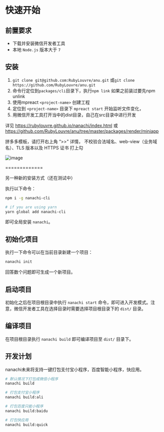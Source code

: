 # 快速开始

## 前置要求

* 下载并安装微信开发者工具
* 本地 `Node.js` 版本大于 `7`

## 安装

1. `git clone git@github.com:RubyLouvre/anu.git` 或`git clone https://github.com/RubyLouvre/anu.git`<br />
2. 命令行定位到`packages/cli`目录下，执行`npm link` 如果之前装过要先npm unlink<br />
3. 使用mpreact `<project-name>` 创建工程<br />
4. 定位到  `<project-name>` 目录下 `mpreact start` 开始监听文件变化，<br />
5. 用微信开发工具打开当中的dist目录，自己在src目录中进行开发<br />

详见 https://rubylouvre.github.io/nanachi/index.html 或  https://github.com/RubyLouvre/anu/tree/master/packages/render/miniapp

拼多多模板，请打开右上角 “>>” 详情，  不校验合法域名、web-view（业务域名）、TLS 版本以及 HTTPS 证书 打上勾


![image](https://user-images.githubusercontent.com/190846/45038189-53f44a80-b093-11e8-9ecb-a4080f21b262.png)



=============

另一种新的安装方式（还在测试中）

执行以下命令：

```bash
npm i -g nanachi-cli

# if you are using yarn
yarn global add nanachi-cli
```

即可全局安装 `nanachi`。

## 初始化项目

执行一下命令可以在当前目录新建一个项目：

```bash
nanachi init
```

回答数个问题即可生成一个新项目。

## 启动项目

初始化之后在项目根目录中执行 `nanachi start` 命令，即可进入开发模式。注意，微信开发者工具在选择目录时需要选择项目根目录下的 `dist/` 目录。

## 编译项目

在项目根目录执行 `nanachi build` 即可编译项目至 `dist/` 目录下。

## 开发计划

nanachi未来将支持一键打包支付宝小程序，百度智能小程序，快应用。

```bash
# 默认情况下打包成微信小程序
nanachi build

# 打包支付宝小程序
nanachi build:ali

# 打包百度只能小程序
nanachi build:baidu

# 打包快应用
nanachi build:quick
```


